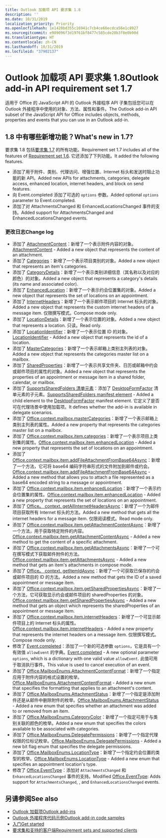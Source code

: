 ```yaml
---
title: Outlook 加载项 API 要求集 1.8
description: ''
ms.date: 10/31/2019
localization_priority: Priority
ms.openlocfilehash: 1e1420bd355c16941c7cb4ce66ecdca56e1c8927
ms.sourcegitcommit: e989096f3d19761bf8477c585cde20b3f8e0b90d
ms.translationtype: HT
ms.contentlocale: zh-CN
ms.lasthandoff: 10/31/2019
ms.locfileid: "37902137"
---
```

# <a name="outlook-add-in-api-requirement-set-18"></a><span data-ttu-id="5fdf9-102">Outlook 加载项 API 要求集 1.8</span><span class="sxs-lookup"><span data-stu-id="5fdf9-102">Outlook add-in API requirement set 1.7</span></span>

<span data-ttu-id="5fdf9-103">适用于 Office 的 JavaScript API 的 Outlook 外接程序 API 子集包括您可以在 Outlook 外接程序中使用的对象、方法、属性和事件。</span><span class="sxs-lookup"><span data-stu-id="5fdf9-103">The Outlook add-in API subset of the JavaScript API for Office includes objects, methods, properties and events that you can use in an Outlook add-in.</span></span>

## <a name="whats-new-in-18"></a><span data-ttu-id="5fdf9-104">1.8 中有哪些新增功能？</span><span class="sxs-lookup"><span data-stu-id="5fdf9-104">What's new in 1.7?</span></span>

<span data-ttu-id="5fdf9-105">要求集 1.8 包括[要求集 1.7](../requirement-set-1.7/outlook-requirement-set-1.7.md) 的所有功能。</span><span class="sxs-lookup"><span data-stu-id="5fdf9-105">Requirement set 1.7 includes all of the features of [Requirement set 1.6](../requirement-set-1.7/outlook-requirement-set-1.7.md).</span></span> <span data-ttu-id="5fdf9-106">它还添加了下列功能。</span><span class="sxs-lookup"><span data-stu-id="5fdf9-106">It added the following features.</span></span>

- <span data-ttu-id="5fdf9-107">添加了用于附件、类别、代理访问、增强位置、Internet 标头和发送时阻止功能的新 API。</span><span class="sxs-lookup"><span data-stu-id="5fdf9-107">Added new APIs for attachments, categories, delegate access, enhanced location, internet headers, and block on send features.</span></span>
- <span data-ttu-id="5fdf9-108">向 Event.completed 添加了可选的 `options` 参数。</span><span class="sxs-lookup"><span data-stu-id="5fdf9-108">Added optional `options` parameter to Event.completed.</span></span>
- <span data-ttu-id="5fdf9-109">添加了对 AttachmentsChanged 和 EnhancedLocationsChanged 事件的支持。</span><span class="sxs-lookup"><span data-stu-id="5fdf9-109">Added support for AttachmentsChanged and EnhancedLocationsChanged events.</span></span>

### <a name="change-log"></a><span data-ttu-id="5fdf9-110">更改日志</span><span class="sxs-lookup"><span data-stu-id="5fdf9-110">Change log</span></span>

- <span data-ttu-id="5fdf9-111">添加了 [AttachmentContent](/javascript/api/outlook/office.attachmentcontent?view=outlook-js-1.8)：新增了一个表示附件内容的对象。</span><span class="sxs-lookup"><span data-stu-id="5fdf9-111">[AttachmentContent](/javascript/api/outlook/office.attachmentcontent?view=outlook-js-1.8) - Added a new object that represents the content of an attachment.</span></span>
- <span data-ttu-id="5fdf9-112">添加了 [Categories](/javascript/api/outlook/office.categories?view=outlook-js-1.8)：新增了一个表示项目类别的对象。</span><span class="sxs-lookup"><span data-stu-id="5fdf9-112">Added a new object that represents an item's categories.</span></span>
- <span data-ttu-id="5fdf9-113">添加了 [CategoryDetails](/javascript/api/outlook/office.categorydetails?view=outlook-js-1.8)：新增了一个表示类别详细信息（其名称以及对应的颜色）的对象。</span><span class="sxs-lookup"><span data-stu-id="5fdf9-113">Added a new object that represents a category's details (its name and associated color).</span></span>
- <span data-ttu-id="5fdf9-114">添加了 [EnhancedLocation](/javascript/api/outlook/office.enhancedlocation?view=outlook-js-1.8)：新增了一个表示约会位置集的对象。</span><span class="sxs-lookup"><span data-stu-id="5fdf9-114">Added a new object that represents the set of locations on an appointment.</span></span>
- <span data-ttu-id="5fdf9-115">添加了 [InternetHeaders](/javascript/api/outlook/office.internetheaders?view=outlook-js-1.8)：新增了一个表示邮件项目的 Internet 标头的对象。</span><span class="sxs-lookup"><span data-stu-id="5fdf9-115">Added a new object that represents the custom internet headers of a message item.</span></span> <span data-ttu-id="5fdf9-116">仅限撰写模式。</span><span class="sxs-lookup"><span data-stu-id="5fdf9-116">Compose mode only.</span></span>
- <span data-ttu-id="5fdf9-117">添加了 [LocationDetails](/javascript/api/outlook/office.locationdetails?view=outlook-js-1.8)：新增了一个表示位置的对象。</span><span class="sxs-lookup"><span data-stu-id="5fdf9-117">Added a new object that represents a location.</span></span> <span data-ttu-id="5fdf9-118">只读。</span><span class="sxs-lookup"><span data-stu-id="5fdf9-118">Read only.</span></span>
- <span data-ttu-id="5fdf9-119">添加了 [LocationIdentifier](/javascript/api/outlook/office.locationidentifier?view=outlook-js-1.8)：新增了一个表示位置 ID 的对象。</span><span class="sxs-lookup"><span data-stu-id="5fdf9-119">[LocationIdentifier](/javascript/api/outlook/office.locationidentifier?view=outlook-js-1.8) - Added a new object that represents the id of a location.</span></span>
- <span data-ttu-id="5fdf9-120">添加了 [MasterCategories](/javascript/api/outlook/office.mastercategories?view=outlook-js-1.8)：新增了一个表示邮箱上类别主列表的对象。</span><span class="sxs-lookup"><span data-stu-id="5fdf9-120">Added a new object that represents the categories master list on a mailbox.</span></span>
- <span data-ttu-id="5fdf9-121">添加了 [SharedProperties](/javascript/api/outlook/office.sharedproperties?view=outlook-js-1.8)：新增了一个表示共享文件夹、日历或邮箱中约会或邮件项目的属性的对象。</span><span class="sxs-lookup"><span data-stu-id="5fdf9-121">Added a new object that represents the properties of an appointment or message item in a shared folder, calendar, or mailbox.</span></span>
- <span data-ttu-id="5fdf9-122">添加了 [SupportsSharedFolders 清单元素](../../manifest/supportssharedfolders.md)：添加了 [DesktopFormFactor](../../manifest/desktopformfactor.md) 清单元素的子元素。</span><span class="sxs-lookup"><span data-stu-id="5fdf9-122">[SupportsSharedFolders manifest element](../../manifest/supportssharedfolders.md) - Added a child element to the [DesktopFormFactor](../../manifest/desktopformfactor.md) manifest element.</span></span> <span data-ttu-id="5fdf9-123">它定义了是否可在代理场景中使用加载项。</span><span class="sxs-lookup"><span data-stu-id="5fdf9-123">It defines whether the add-in is available in delegate scenarios.</span></span>
- <span data-ttu-id="5fdf9-124">添加了 [Office.context.mailbox.masterCategories](/javascript/api/outlook/office.mailbox?view=outlook-js-1.8#mastercategories)：新增了一个表示邮箱上类别主列表的属性。</span><span class="sxs-lookup"><span data-stu-id="5fdf9-124">Added a new property that represents the categories master list on a mailbox.</span></span>
- <span data-ttu-id="5fdf9-125">添加了 [Office.context.mailbox.item.categories](/javascript/api/outlook/office.item?view=outlook-js-1.8#categories)：新增了一个表示项目上类别集的属性。</span><span class="sxs-lookup"><span data-stu-id="5fdf9-125">[Office.context.mailbox.item.enhancedLocation](/javascript/api/outlook/office.item?view=outlook-js-1.8#categories) - Added a new property that represents the set of locations on an appointment.</span></span>
- <span data-ttu-id="5fdf9-126">添加了 [Office.context.mailbox.item.addFileAttachmentFromBase64Async](office.context.mailbox.item.md#addfileattachmentfrombase64asyncbase64file-attachmentname-options-callback)：新增了一个方法，它可将 base64 编码字符串形式的文件附加到邮件或约会。</span><span class="sxs-lookup"><span data-stu-id="5fdf9-126">[Office.context.mailbox.item.addFileAttachmentFromBase64Async](office.context.mailbox.item.md#addfileattachmentfrombase64asyncbase64file-attachmentname-options-callback) - Added a new method that allows you to attach a file represented as a base64 encoded string to a message or appointment.</span></span>
- <span data-ttu-id="5fdf9-127">添加了 [Office.context.mailbox.item.enhancedLocation](office.context.mailbox.item.md#enhancedlocation-enhancedlocation)：新增了一个表示约会位置集的属性。</span><span class="sxs-lookup"><span data-stu-id="5fdf9-127">[Office.context.mailbox.item.enhancedLocation](office.context.mailbox.item.md#enhancedlocation-enhancedlocation) - Added a new property that represents the set of locations on an appointment.</span></span>
- <span data-ttu-id="5fdf9-128">添加了 [Office。 context. getAllInternetHeadersAsync](/javascript/api/outlook/office.messageread?view=outlook-js-1.8#getallinternetheadersasync-options--callback-)：新增了一个为邮件项目获取所有 Internet 标头的方法。</span><span class="sxs-lookup"><span data-stu-id="5fdf9-128">Added a new method that gets all the internet headers for a message item.</span></span> <span data-ttu-id="5fdf9-129">仅限阅读模式。</span><span class="sxs-lookup"><span data-stu-id="5fdf9-129">Read mode only.</span></span>
- <span data-ttu-id="5fdf9-130">添加了 [Office.context.mailbox.item.getAttachmentContentAsync](office.context.mailbox.item.md#getattachmentcontentasyncattachmentid-options-callback--attachmentcontent)：新增了一个方法，用于获取特定附件的内容。</span><span class="sxs-lookup"><span data-stu-id="5fdf9-130">[Office.context.mailbox.item.getAttachmentContentAsync](office.context.mailbox.item.md#getattachmentcontentasyncattachmentid-options-callback--attachmentcontent) - Added a new method to get the content of a specific attachment.</span></span>
- <span data-ttu-id="5fdf9-131">添加了 [Office.context.mailbox.item.getAttachmentsAsync](office.context.mailbox.item.md#getattachmentsasyncoptions-callback--arrayattachmentdetails)：新增了一个可在撰写模式下获取邮件附件的方法。</span><span class="sxs-lookup"><span data-stu-id="5fdf9-131">[Office.context.mailbox.item.getAttachmentsAsync](office.context.mailbox.item.md#getattachmentsasyncoptions-callback--arrayattachmentdetails) - Added a new method that gets an item's attachments in compose mode.</span></span>
- <span data-ttu-id="5fdf9-132">添加了 [Office。 context. getItemIdAsync](office.context.mailbox.item.md#getitemidasyncoptions-callback)：新增了一个可获取已保存的约会或邮件项目的 ID 的方法。</span><span class="sxs-lookup"><span data-stu-id="5fdf9-132">Added a new method that gets the ID of a saved appointment or message item.</span></span>
- <span data-ttu-id="5fdf9-133">添加了 [Office.context.mailbox.item.getSharedPropertiesAsync](office.context.mailbox.item.md#getsharedpropertiesasyncoptions-callback)：新增了一个方法，它可获取显示约会或邮件项目的 sharedProperties 的对象。</span><span class="sxs-lookup"><span data-stu-id="5fdf9-133">[Office.context.mailbox.item.getSharedPropertiesAsync](office.context.mailbox.item.md#getsharedpropertiesasyncoptions-callback) - Added a new method that gets an object which represents the sharedProperties of an appointment or message item.</span></span>
- <span data-ttu-id="5fdf9-134">添加了 [Office.context.mailbox.item.internetHeaders](/javascript/api/outlook/office.messagecompose?view=outlook-js-1.8#internetheaders)：新增了一个可显示邮件项目上的 Internet 标头的属性。</span><span class="sxs-lookup"><span data-stu-id="5fdf9-134">[Office.context.mailbox.item.internetHeaders](/javascript/api/outlook/office.messagecompose?view=outlook-js-1.8#internetheaders) - Added a new property that represents the internet headers on a message item.</span></span> <span data-ttu-id="5fdf9-135">仅限撰写模式。</span><span class="sxs-lookup"><span data-stu-id="5fdf9-135">Compose mode only.</span></span>
- <span data-ttu-id="5fdf9-136">修改了 [Event.completed](/javascript/api/office/office.addincommands.event#completed-options-)：添加了一个新的可选参数 `options`，它是具有一个有效值 `allowEvent` 的字典。</span><span class="sxs-lookup"><span data-stu-id="5fdf9-136">[Event.completed](/javascript/api/office/office.addincommands.event#completed-options-) - A new optional parameter `options`, which is a dictionary with one valid value `allowEvent`.</span></span> <span data-ttu-id="5fdf9-137">此值可用于取消执行事件。</span><span class="sxs-lookup"><span data-stu-id="5fdf9-137">This value is used to cancel execution of an event.</span></span>
- <span data-ttu-id="5fdf9-138">添加了 [Office.MailboxEnums.AttachmentContentFormat](/javascript/api/outlook/office.mailboxenums.attachmentcontentformat?view=outlook-js-1.8)：新增了一个指定应用于附件内容的格式设置的枚举。</span><span class="sxs-lookup"><span data-stu-id="5fdf9-138">[Office.MailboxEnums.AttachmentContentFormat](/javascript/api/outlook/office.mailboxenums.attachmentcontentformat?view=outlook-js-1.8) - Added a new enum that specifies the formatting that applies to an attachment's content.</span></span>
- <span data-ttu-id="5fdf9-139">添加了 [Office.MailboxEnums.AttachmentStatus](/javascript/api/outlook/office.mailboxenums.attachmentstatus?view=outlook-js-1.8)：新增了一个指定是添加附件还是从邮件中删除附件的枚举。</span><span class="sxs-lookup"><span data-stu-id="5fdf9-139">[Office.MailboxEnums.AttachmentStatus](/javascript/api/outlook/office.mailboxenums.attachmentstatus?view=outlook-js-1.8) - Added a new enum that specifies whether an attachment was added to or removed from an item.</span></span>
- <span data-ttu-id="5fdf9-140">添加了 [Office.MailboxEnums.CategoryColor](/javascript/api/outlook/office.mailboxenums.categorycolor?view=outlook-js-1.8)：新增了一个指定可用于与类别关联的颜色的枚举。</span><span class="sxs-lookup"><span data-stu-id="5fdf9-140">Added a new enum that specifies the colors available to be associated with categories.</span></span>
- <span data-ttu-id="5fdf9-141">添加了 [Office.MailboxEnums.DelegatePermissions](/javascript/api/outlook/office.mailboxenums.delegatepermissions?view=outlook-js-1.8)：新增了一个指定代理权限的位标记枚举。</span><span class="sxs-lookup"><span data-stu-id="5fdf9-141">[Office.MailboxEnums.DelegatePermissions](/javascript/api/outlook/office.mailboxenums.delegatepermissions?view=outlook-js-1.8) - Added a new bit flag enum that specifies the delegate permissions.</span></span>
- <span data-ttu-id="5fdf9-142">添加了 [Office.MailboxEnums.LocationType](/javascript/api/outlook/office.mailboxenums.locationtype?view=outlook-js-1.8)：新增了一个指定约会位置的类型的枚举。</span><span class="sxs-lookup"><span data-stu-id="5fdf9-142">[Office.MailboxEnums.LocationType](/javascript/api/outlook/office.mailboxenums.locationtype?view=outlook-js-1.8) - Added a new enum that specifies an appointment location's type.</span></span>
- <span data-ttu-id="5fdf9-143">修改了 [Office.EventType](/javascript/api/office/office.eventtype)：添加对 `AttachmentsChanged` 和 `EnhancedLocationsChanged` 事件的支持。</span><span class="sxs-lookup"><span data-stu-id="5fdf9-143">Modified [Office.EventType](/javascript/api/office/office.eventtype): Adds support for `AttachmentsChanged`, , and `EnhancedLocationsChanged` events.</span></span>

## <a name="see-also"></a><span data-ttu-id="5fdf9-144">另请参阅</span><span class="sxs-lookup"><span data-stu-id="5fdf9-144">See also</span></span>

- [<span data-ttu-id="5fdf9-145">Outlook 加载项</span><span class="sxs-lookup"><span data-stu-id="5fdf9-145">Outlook add-ins</span></span>](/outlook/add-ins/)
- [<span data-ttu-id="5fdf9-146">Outlook 外接程序代码示例</span><span class="sxs-lookup"><span data-stu-id="5fdf9-146">Outlook add-in code samples</span></span>](https://developer.microsoft.com/outlook/gallery/?filterBy=Outlook,Samples,Add-ins)
- [<span data-ttu-id="5fdf9-147">入门</span><span class="sxs-lookup"><span data-stu-id="5fdf9-147">Get started</span></span>](/outlook/add-ins/quick-start)
- [<span data-ttu-id="5fdf9-148">要求集和支持的客户端</span><span class="sxs-lookup"><span data-stu-id="5fdf9-148">Requirement sets and supported clients</span></span>](../../requirement-sets/outlook-api-requirement-sets.md)
